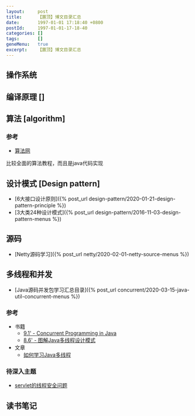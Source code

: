 ```yaml
---
layout:     post
title:      【置顶】博文目录汇总
date:       1997-01-01 17:18:40 +0800
postId:     1997-01-01-17-18-40
categories: []
tags:       []
geneMenu:   true
excerpt:    【置顶】博文目录汇总
---
```


## 操作系统

## 编译原理 []

## 算法 [algorithm]

### 参考

* [算法网](http://ddrv.cn/a/88315)

比较全面的算法教程，而且是java代码实现

## 设计模式 [Design pattern]

* [6大接口设计原则]({% post_url design-pattern/2020-01-21-design-pattern-principle %})
* [3大类24种设计模式]({% post_url design-pattern/2016-11-03-design-pattern-menus %})

## 源码

* [Netty源码学习]({% post_url netty/2020-02-01-netty-source-menus %})

## 多线程和并发

* [Java源码并发包学习汇总目录]({% post_url concurrent/2020-03-15-java-util-concurrent-menus %})

### 参考

* 书籍
    - [9.1' - Concurrent Programming in Java](https://book.douban.com/subject/1440218/)
    - [8.6' - 图解Java多线程设计模式](https://book.douban.com/subject/27116724/)
* 文章
    - [如何学习Java多线程](https://zhuanlan.zhihu.com/p/35382932)

### 待深入主题

* [servlet的线程安全问题](https://www.jianshu.com/p/672a8ecada6c)

## 读书笔记

